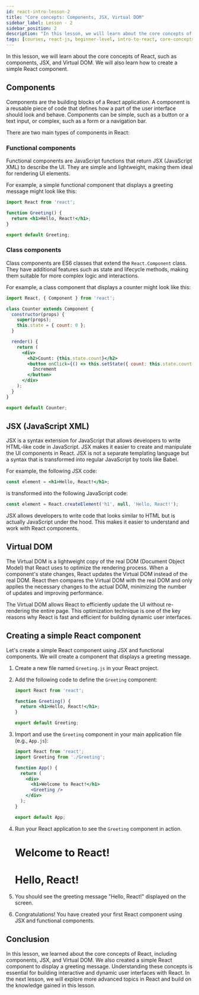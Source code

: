 ```yaml
---
id: react-intro-lesson-2
title: "Core concepts: Components, JSX, Virtual DOM"
sidebar_label: Lesson - 2
sidebar_position: 2
description: "In this lesson, we will learn about the core concepts of React, such as components, JSX, and Virtual DOM. We will also learn how to create a simple React component."
tags: [courses, react-js, beginner-level, intro-to-react, core-concepts, components, jsx, virtual-dom]
---
```


In this lesson, we will learn about the core concepts of React, such as components, JSX, and Virtual DOM. We will also learn how to create a simple React component.

## Components

Components are the building blocks of a React application. A component is a reusable piece of code that defines how a part of the user interface should look and behave. Components can be simple, such as a button or a text input, or complex, such as a form or a navigation bar.

There are two main types of components in React:

### Functional components 

Functional components are JavaScript functions that return JSX (JavaScript XML) to describe the UI. They are simple and lightweight, making them ideal for rendering UI elements.

For example, a simple functional component that displays a greeting message might look like this:

```jsx title="Greeting.js"
import React from 'react';

function Greeting() {
  return <h1>Hello, React!</h1>;
}

export default Greeting;
```

### Class components

Class components are ES6 classes that extend the `React.Component` class. They have additional features such as state and lifecycle methods, making them suitable for more complex logic and interactions.

For example, a class component that displays a counter might look like this:

```jsx title="Counter.js"
import React, { Component } from 'react';

class Counter extends Component {
  constructor(props) {
    super(props);
    this.state = { count: 0 };
  }

  render() {
    return (
      <div>
        <h2>Count: {this.state.count}</h2>
        <button onClick={() => this.setState({ count: this.state.count + 1 })}>
          Increment
        </button>
      </div>
    );
  }
}

export default Counter;
```

## JSX (JavaScript XML)

JSX is a syntax extension for JavaScript that allows developers to write HTML-like code in JavaScript. JSX makes it easier to create and manipulate the UI components in React. JSX is not a separate templating language but a syntax that is transformed into regular JavaScript by tools like Babel.

For example, the following JSX code:

```jsx title="JSX Example"
const element = <h1>Hello, React!</h1>;
```

is transformed into the following JavaScript code:

```jsx title="JSX Transformed"
const element = React.createElement('h1', null, 'Hello, React!');
```

JSX allows developers to write code that looks similar to HTML but is actually JavaScript under the hood. This makes it easier to understand and work with React components.

## Virtual DOM

The Virtual DOM is a lightweight copy of the real DOM (Document Object Model) that React uses to optimize the rendering process. When a component's state changes, React updates the Virtual DOM instead of the real DOM. React then compares the Virtual DOM with the real DOM and only applies the necessary changes to the actual DOM, minimizing the number of updates and improving performance.

The Virtual DOM allows React to efficiently update the UI without re-rendering the entire page. This optimization technique is one of the key reasons why React is fast and efficient for building dynamic user interfaces.

## Creating a simple React component

Let's create a simple React component using JSX and functional components. We will create a component that displays a greeting message.

1. Create a new file named `Greeting.js` in your React project.

2. Add the following code to define the `Greeting` component:

    ```jsx title="Greeting.js"
    import React from 'react';
    
    function Greeting() {
      return <h1>Hello, React!</h1>;
    }
    
    export default Greeting;
    ```

3. Import and use the `Greeting` component in your main application file (e.g., `App.js`):

    ```jsx title="App.js"
    import React from 'react';
    import Greeting from './Greeting';

    function App() {
      return (
        <div>
          <h1>Welcome to React!</h1>
          <Greeting />
        </div>
      );
    }

    export default App;
    ```

4. Run your React application to see the `Greeting` component in action.

    <BrowserWindow>
        <div>
          <h1>Welcome to React!</h1>
          <h1>Hello, React!</h1>
        </div>
    </BrowserWindow>

5. You should see the greeting message "Hello, React!" displayed on the screen.
6. Congratulations! You have created your first React component using JSX and functional components.

## Conclusion

In this lesson, we learned about the core concepts of React, including components, JSX, and Virtual DOM. We also created a simple React component to display a greeting message. Understanding these concepts is essential for building interactive and dynamic user interfaces with React. In the next lesson, we will explore more advanced topics in React and build on the knowledge gained in this lesson.